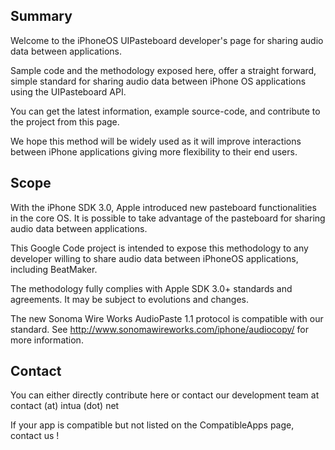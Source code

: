 ## Summary ##

Welcome to the iPhoneOS UIPasteboard developer's page for sharing audio data between applications.

Sample code and the methodology exposed here, offer a straight forward, simple standard for sharing audio data between iPhone OS applications using the UIPasteboard API.

You can get the latest information, example source-code, and contribute to the project from this page.

We hope this method will be widely used as it will improve interactions between iPhone applications giving more flexibility to their end users.


## Scope ##

With the iPhone SDK 3.0, Apple introduced new pasteboard functionalities in the core OS. It is possible to take advantage of the pasteboard for sharing audio data between applications.

This Google Code project is intended to expose this methodology to any developer willing to share audio data between iPhoneOS applications, including BeatMaker.

The methodology fully complies with Apple SDK 3.0+ standards and agreements.
It may be subject to evolutions and changes.

The new Sonoma Wire Works AudioPaste 1.1 protocol is compatible with our standard.
See http://www.sonomawireworks.com/iphone/audiocopy/ for more information.

## Contact ##

You can either directly contribute here or contact our development team at contact (at) intua (dot) net

If your app is compatible but not listed on the CompatibleApps page, contact us !
